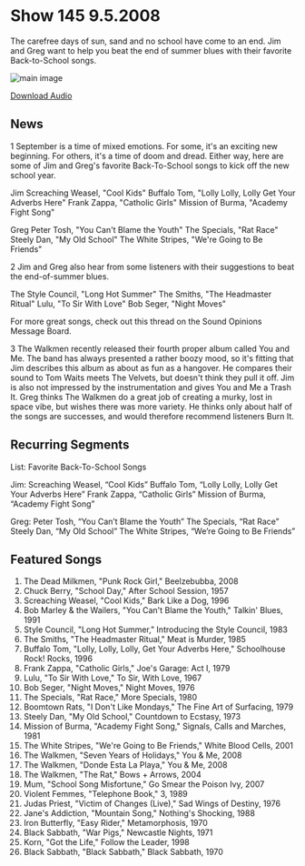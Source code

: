 # Show 145 9.5.2008
The carefree days of sun, sand and no school have come to an end. Jim and Greg want to help you beat the end of summer blues with their favorite Back-to-School songs. 



![main image]()

[Download Audio](http://audio.soundopinions.org/streams/2008/09/so_20080905.m3u)

## News
1 September is a time of mixed emotions. For some, it's an exciting new beginning. For others, it's a time of doom and dread. Either way, here are some of Jim and Greg's favorite Back-To-School songs to kick off the new school year.

Jim 
Screaching Weasel, "Cool Kids"
Buffalo Tom, "Lolly Lolly, Lolly Get Your Adverbs Here"
Frank Zappa, "Catholic Girls"
Mission of Burma, "Academy Fight Song"

Greg
Peter Tosh, "You Can't Blame the Youth"
The Specials, "Rat Race"
Steely Dan, "My Old School"
The White Stripes, "We're Going to Be Friends"

2 Jim and Greg also hear from some listeners with their suggestions to beat the end-of-summer blues.

The Style Council, "Long Hot Summer"
The Smiths, "The Headmaster Ritual"
Lulu, "To Sir With Love"
Bob Seger, "Night Moves"

For more great songs, check out this thread on the Sound Opinions Message Board.

3 The Walkmen recently released their fourth proper album called You and Me. The band has always presented a rather boozy mood, so it's fitting that Jim describes this album as about as fun as a hangover. He compares their sound to Tom Waits meets The Velvets, but doesn't think they pull it off. Jim is also not impressed by the instrumentation and gives You and Me a Trash It. Greg thinks The Walkmen do a great job of creating a murky, lost in space vibe, but wishes there was more variety. He thinks only about half of the songs are successes, and would therefore recommend listeners Burn It.

## Recurring Segments
List: Favorite Back-To-School Songs 

Jim:
Screaching Weasel, “Cool Kids”
Buffalo Tom, “Lolly Lolly, Lolly Get Your Adverbs Here”
Frank Zappa, “Catholic Girls”
Mission of Burma, “Academy Fight Song”

Greg:
Peter Tosh, “You Can’t Blame the Youth”
The Specials, “Rat Race”
Steely Dan, “My Old School”
The White Stripes, “We’re Going to Be Friends”


## Featured Songs
1. The Dead Milkmen, "Punk Rock Girl," Beelzebubba, 2008
2. Chuck Berry, "School Day," After School Session, 1957
3. Screaching Weasel, "Cool Kids," Bark Like a Dog, 1996
4. Bob Marley & the Wailers, "You Can't Blame the Youth," Talkin' Blues, 1991
5. Style Council, "Long Hot Summer," Introducing the Style Council, 1983
6. The Smiths, "The Headmaster Ritual," Meat is Murder, 1985
7. Buffalo Tom, "Lolly, Lolly, Lolly, Get Your Adverbs Here," Schoolhouse Rock! Rocks, 1996
8. Frank Zappa, "Catholic Girls," Joe's Garage: Act I, 1979
9. Lulu, "To Sir With Love," To Sir, With Love, 1967
10. Bob Seger, "Night Moves," Night Moves, 1976
11. The Specials, "Rat Race," More Specials, 1980
12. Boomtown Rats, "I Don't Like Mondays," The Fine Art of Surfacing, 1979
13. Steely Dan, "My Old School," Countdown to Ecstasy, 1973
14. Mission of Burma, "Academy Fight Song," Signals, Calls and Marches, 1981
15. The White Stripes, "We're Going to Be Friends," White Blood Cells, 2001
16. The Walkmen, "Seven Years of Holidays," You & Me, 2008
17. The Walkmen, "Donde Esta La Playa," You & Me, 2008
18. The Walkmen, "The Rat," Bows + Arrows, 2004
19. Mum, "School Song Misfortune," Go Smear the Poison Ivy, 2007
20. Violent Femmes, "Telephone Book," 3, 1989
21. Judas Priest, "Victim of Changes (Live)," Sad Wings of Destiny, 1976
22. Jane's Addiction, "Mountain Song," Nothing's Shocking, 1988
23. Iron Butterfly, "Easy Rider," Metamorphosis, 1970
24. Black Sabbath, "War Pigs," Newcastle Nights, 1971
25. Korn, "Got the Life," Follow the Leader, 1998
26. Black Sabbath, "Black Sabbath," Black Sabbath, 1970
